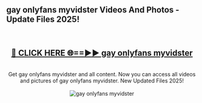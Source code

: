 <h2>gay onlyfans myvidster Videos And Photos - Update Files 2025!</h2>
<br>
<div align="center">
<h2><a href="https://linkcuts.com/hfmhzwbr" rel="nofollow">🔴 CLICK HERE 🌐==►► gay onlyfans myvidster</a></h2>
<br>
Get gay onlyfans myvidster and all content. Now you can access all videos and pictures of gay onlyfans myvidster. New Updated Files 2025!
<br>
<br>
<a href="https://linkcuts.com/hfmhzwbr" rel="nofollow" data-target="animated-image.originalLink"><img src="https://i.ibb.co.com/WyWwxjT/player-gif2.gif" alt="gay onlyfans myvidster" style="max-width: 100%; display: inline-block;" data-target="animated-image.originalImage"></a>
</div>
<br>
